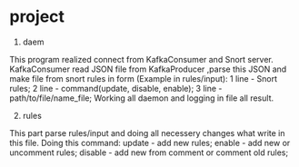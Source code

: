 # project

1) daem

This program realized connect from KafkaConsumer and Snort server. KafkaConsumer read JSON file from KafkaProducer ,parse this JSON and make file from snort rules in form (Example in rules/input):
1 line - Snort rules;
2 line - command(update, disable, enable);
3 line - path/to/file/name_file;
Working all daemon and logging in file all result. 

2) rules

This part parse rules/input and doing all necessery changes what write in this file. Doing this command: 
update - add new rules;
enable - add new or uncomment rules;
disable - add new from comment or comment old rules;
